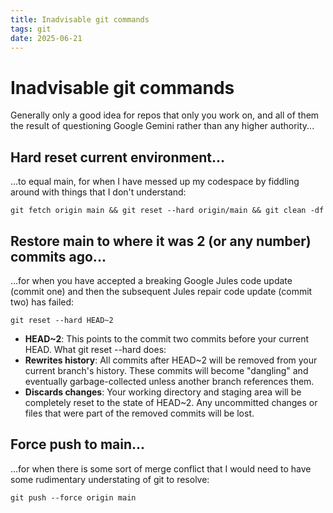 ```yaml
---
title: Inadvisable git commands
tags: git 
date: 2025-06-21
---
```


# Inadvisable git commands

Generally only a good idea for repos that only you work on, and all of them the result of questioning Google Gemini rather than any higher authority...


## Hard reset current environment...

...to equal main, for when I have messed up my codespace by fiddling around with things that I don't understand:

```git
git fetch origin main && git reset --hard origin/main && git clean -df
```

## Restore main to where it was 2 (or any number) commits ago...

...for when you have accepted a breaking Google Jules code update (commit one) and then the subsequent Jules repair code update (commit two) has failed:

```git
git reset --hard HEAD~2
```

 * __HEAD~2__: This points to the commit two commits before your current HEAD.
What git reset --hard does:
 * __Rewrites history__: All commits after HEAD~2 will be removed from your current branch's history. These commits will become "dangling" and eventually garbage-collected unless another branch references them.
 * __Discards changes__: Your working directory and staging area will be completely reset to the state of HEAD~2. Any uncommitted changes or files that were part of the removed commits will be lost.


## Force push to main...

...for when there is some sort of merge conflict that I would need to have some rudimentary understating of git to resolve:

```git
git push --force origin main
```
